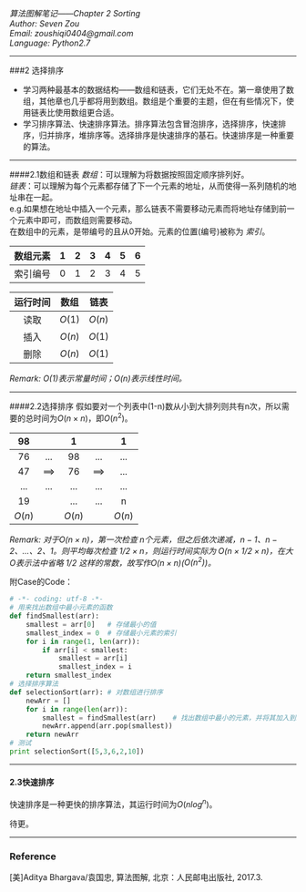 _*算法图解笔记——Chapter 2 Sorting*_  
_Author:    Seven Zou_  
_Email:     zoushiqi0404@gmail.com_  
_Language:  Python2.7_
* * *
###2 选择排序
- 学习两种最基本的数据结构——数组和链表，它们无处不在。第一章使用了数组，其他章也几乎都将用到数组。数组是个重要的主题，但在有些情况下，使用链表比使用数组更合适。
- 学习排序算法、快速排序算法。排序算法包含冒泡排序，选择排序，快速排序，归并排序，堆排序等。选择排序是快速排序的基石。快速排序是一种重要的算法。
* * *
####2.1数组和链表
_数组_：可以理解为将数据按照固定顺序排列好。  
_链表_：可以理解为每个元素都存储了下一个元素的地址，从而使得一系列随机的地址串在一起。  
e.g.如果想在地址中插入一个元素，那么链表不需要移动元素而将地址存储到前一个元素中即可，而数组则需要移动。  
在数组中的元素，是带编号的且从0开始。元素的位置(编号)被称为 _索引_。

|数组元素|    1   |    2   |    3   |    4   |    5   |    6   |  
| :----: | :----: | :----: | :----: | :----: | :----: | :----: |
|索引编号|    0   |    1   |    2   |    3   |    4   |    5   |  

|运行时间|  数组  |  链表  |  
| :----: | :----: | :----: |  
|  读取  |${O(1)}$|${O(n)}$|  
|  插入  |${O(n)}$|${O(1)}$|  
|  删除  |${O(n)}$|${O(1)}$|  
 
_Remark: ${O(1)}$表示常量时间；${O(n)}$表示线性时间。_  
* * *
####2.2选择排序
假如要对一个列表中(1-n)数从小到大排列则共有n次，所以需要的总时间为$O(n \times n)$，即$O(n^2)$。

|  98  |     |   1  |      |   1  |
| :---:|:---:| :---:| :---:| :---:|
|  76  | ... |  98  |  ... |  ... | 
|  47  | ==> |  76  |  ==> |  ... |   
|  ... | ... |  ... |  ... |  ... | 
|  19  |     |  ... |  ... |   n  |
|$O(n)$|     |$O(n)$|      |$O(n)$|  

_Remark: 对于$O(n \times n)$，第一次检查 $n$个元素，但之后依次递减，$n-1、n-2、...、2、1$。则平均每次检查 $1/2 \times n$，则运行时间实际为 $O(n \times 1/2 \times n)$，在大O表示法中省略 1/2 这样的常数，故写作$O(n \times n)$($O(n^2)$)。_  

附Case的Code：
```python
# -*- coding: utf-8 -*-
# 用来找出数组中最小元素的函数 
def findSmallest(arr):     
    smallest = arr[0]   # 存储最小的值     
    smallest_index = 0  # 存储最小元素的索引     
    for i in range(1, len(arr)):         
        if arr[i] < smallest:             
            smallest = arr[i]             
            smallest_index = i     
    return smallest_index 
# 选择排序算法 
def selectionSort(arr): # 对数组进行排序     
    newArr = []     
    for i in range(len(arr)):         
        smallest = findSmallest(arr)    # 找出数组中最小的元素，并将其加入到新数组中         
        newArr.append(arr.pop(smallest))     
    return newArr 
# 测试 
print selectionSort([5,3,6,2,10])
```
* * *   
#### 2.3快速排序 
快速排序是一种更快的排序算法，其运行时间为$O(nlog^n)$。

待更。
* * *
### Reference
[美]Aditya Bhargava/袁国忠, 算法图解, 北京：人民邮电出版社, 2017.3.